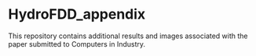 # HydroFDD_appendix

This repository contains additional results and images associated with the paper submitted to Computers in Industry.
